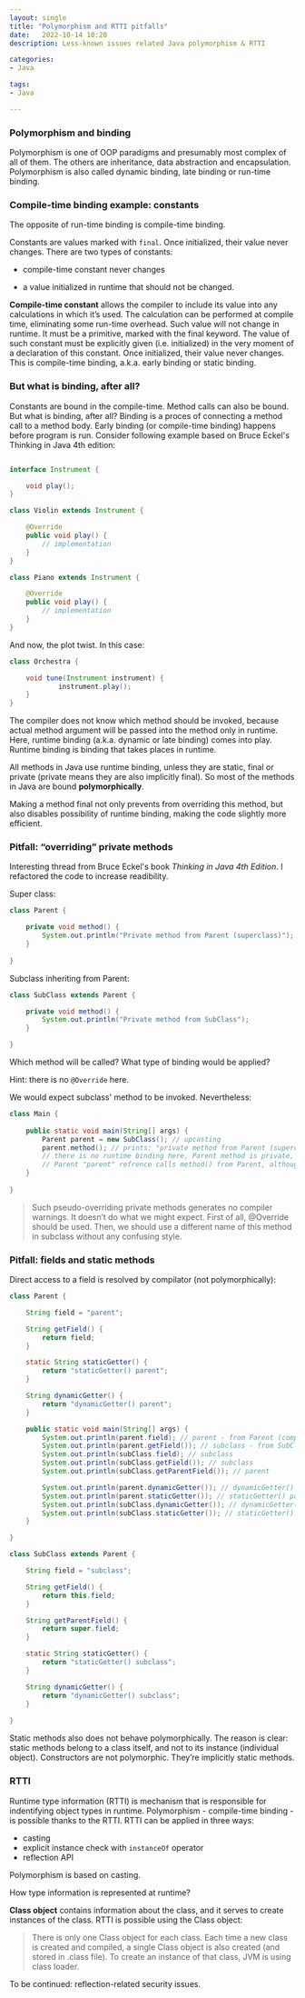 ```yaml
---
layout: single
title: "Polymorphism and RTTI pitfalls"
date:   2022-10-14 10:20
description: Less-known issues related Java polymorphism & RTTI

categories:
- Java

tags:
- Java

---
```


### Polymorphism and binding

Polymorphism is one of OOP paradigms and presumably most complex of all of them. The others are inheritance, data abstraction and encapsulation.
Polymorphism is also called dynamic binding, late binding or run-time binding.

### Compile-time binding example: constants

The opposite of run-time binding is compile-time binding.

Constants are values marked with ```final```. Once initialized, their value never changes.
There are two types of constants:

- compile-time constant never changes

- a value initialized in runtime that should not be changed.

**Compile-time constant** allows the compiler to include its value into any calculations in which it’s used. The calculation can be performed at compile
time, eliminating some run-time overhead. Such value will not change in runtime. It must be a primitive, marked with the final keyword. The value
of such constant must be explicitly given (i.e. initialized) in the very moment of a declaration of this constant. Once initialized, their value never changes.
This is compile-time binding, a.k.a. early binding or static binding.

### But what is binding, after all?

Constants are bound in the compile-time. Method calls can also be bound. But what is binding, after all?
Binding is a proces of connecting a method call to a method body. Early binding (or compile-time binding) happens before program is run.
Consider following example based on Bruce Eckel's Thinking in Java 4th edition:

```java

interface Instrument {

    void play();
}

class Violin extends Instrument {

    @Override
    public void play() {
        // implementation
    }
}

class Piano extends Instrument {

    @Override
    public void play() {
        // implementation
    }
}
```
And now, the plot twist. In this case:

```java
class Orchestra {

    void tune(Instrument instrument) {
            instrument.play();
    }
}
```
The compiler does not know which method should be invoked, because actual method argument will be passed into the method only in runtime.
Here, runtime binding (a.k.a. dynamic or late binding) comes into play. Runtime binding is binding that takes places in runtime. 

All methods in Java use runtime binding, unless they are static, final or private (private means they are also implicitly final). So most of the methods in Java are bound
**polymorphically**.

Making a method final not only prevents from overriding this method, but also disables possibility of runtime binding, making the code slightly more efficient.

### Pitfall: “overriding” private methods

Interesting thread from Bruce Eckel's book *Thinking in Java 4th Edition*. I refactored the code to increase readibility.

Super class:

```java
class Parent {

    private void method() {
        System.out.println("Private method from Parent (superclass)");
    }
    
}
```
Subclass inheriting from Parent:

```java
class SubClass extends Parent {

    private void method() {
        System.out.println("Private method from SubClass");
    }

}
```

Which method will be called? What type of binding would be applied?

Hint: there is no ```@Override``` here.

We would expect subclass' method to be invoked. Nevertheless:

```java
class Main {
    
    public static void main(String[] args) {
        Parent parent = new SubClass(); // upcasting
        parent.method(); // prints: "private method from Parent (superclass)", so Parent method is invoked, not SubClass method
        // there is no runtime binding here, Parent method is private, hence final, prevents overriding
        // Parent "parent" refrence calls method() from Parent, although it is SubClass() object.
    }
    
}
```

> Such pseudo-overriding private methods generates no compiler
warnings. It doesn’t do what we might expect. 
> First of all, @Override should be used.
Then, we should use a different name of this method in subclass without any confusing style.

### Pitfall: fields and static methods

Direct access to a field is resolved by compilator (not polymorphically):

```java
class Parent {

    String field = "parent";

    String getField() {
        return field;
    }

    static String staticGetter() {
        return "staticGetter() parent";
    }

    String dynamicGetter() {
        return "dynamicGetter() parent";
    }

    public static void main(String[] args) {
        System.out.println(parent.field); // parent - from Parent (compile-type binding)
        System.out.println(parent.getField()); // subclass - from SubClass (polymorphism, runtime binding)
        System.out.println(subClass.field); // subclass
        System.out.println(subClass.getField()); // subclass
        System.out.println(subClass.getParentField()); // parent

        System.out.println(parent.dynamicGetter()); // dynamicGetter() subclass
        System.out.println(parent.staticGetter()); // staticGetter() parent
        System.out.println(subClass.dynamicGetter()); // dynamicGetter() subclass
        System.out.println(subClass.staticGetter()); // staticGetter() subclass
    }

}
```

```java
class SubClass extends Parent {

    String field = "subclass";

    String getField() {
        return this.field;
    }

    String getParentField() {
        return super.field;
    }

    static String staticGetter() {
        return "staticGetter() subclass";
    }

    String dynamicGetter() {
        return "dynamicGetter() subclass";
    }
    
}
```
Static methods also does not behave polymorphically. The reason is clear: static methods belong to a class itself, and not to its instance (individual object).
Constructors are not polymorphic. They’re implicitly static methods.

### RTTI

Runtime type information (RTTI) is mechanism that is responsible for indentifying object types in runtime. Polymorphism - compile-time binding - is possible thanks to the RTTI.
RTTI can be applied in three ways: 
- casting
- explicit instance check with ```instanceOf``` operator
- reflection API

Polymorphism is based on casting.

How type information is represented at runtime?

**Class object** contains information about the class, and it serves to create instances of the class. RTTI is possible using the Class object:

>There is only one Class object for each class. Each time a new class is created and compiled,
> a single Class object is also created (and stored in .class file). To create an instance of that class, JVM is using class loader.

To be continued: reflection-related security issues.